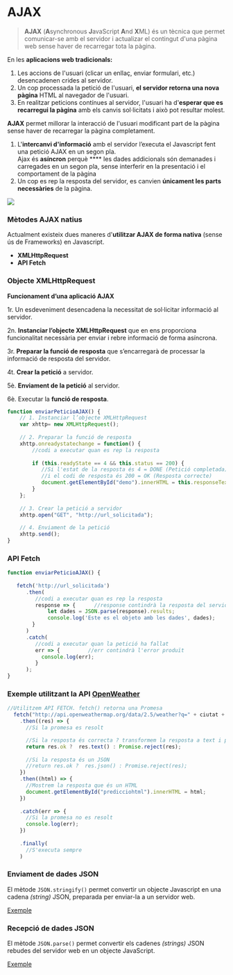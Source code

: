 # AJAX

> **AJAX** (**A**synchronous **J**avaScript **A**nd **X**ML) és un tècnica que permet comunicar-se amb el servidor i actualizar el contingut d'una pàgina web sense haver de recarregar tota la pàgina.

En les **aplicacions web tradicionals:**

1. Les accions de l'usuari (clicar un enllaç, enviar formulari, etc.) desencadenen crides al servidor.&#x20;
2. Un cop processada la petició de l'usuari, **el servidor retorna una nova pàgina** HTML al navegador de l'usuari.
3. En realitzar peticions contínues al servidor, l'usuari ha d'**esperar que es recarregui la pàgina** amb els canvis sol·licitats i això pot resultar molest.

**AJAX** permet millorar la interacció de l'usuari modificant part de la pàgina sense haver de recarregar la pàgina completament.

1. L'**intercanvi d'informació** amb el servidor l’executa el Javascript fent una petició AJAX en un segon pla.\
   Ajax és **asíncron** perquè **** les dades addicionals són demanades i carregades en un segon pla, sense interferir en la presentació i el comportament de la pàgina
2. Un cop es rep la resposta del servidor, es canvien **únicament les parts necessàries** de la pàgina.

![](../.gitbook/assets/ajax\_logo.jpg)

### **Mètodes AJAX natius**

Actualment existeix dues maneres d'**utilitzar AJAX de forma nativa** (sense ús de Frameworks) en Javascript.

* **XMLHttpRequest**
* **API Fetch**

### Objecte **XMLHttpRequest**

**Funcionament d’una aplicació AJAX**

1r. Un esdeveniment desencadena la necessitat de sol·licitar informació al servidor.

2n. **Instanciar l’objecte XMLHttpRequest** que en ens proporciona funcionalitat necessària per enviar i rebre informació de forma asíncrona.

3r. **Preparar la funció de resposta** que s’encarregarà de processar la informació de resposta del servidor.

4t. **Crear la petició** a servidor.

5è. **Enviament de la petició** al servidor.

6è. Executar la **funció de resposta**.

```javascript
function enviarPeticioAJAX() {
    // 1. Instanciar l’objecte XMLHttpRequest
    var xhttp= new XMLHttpRequest();
    
    // 2. Preparar la funció de resposta
    xhttp.onreadystatechange = function() {
      	//codi a executar quan es rep la resposta        
      
        if (this.readyState == 4 && this.status == 200) {
           //Si l'estat de la resposta és 4 = DONE (Petició completada)
           //i el codi de resposta és 200 = OK (Resposta correcte)
           document.getElementById("demo").innerHTML = this.responseText;
        }
    };
    
    // 3. Crear la petició a servidor
    xhttp.open("GET", "http://url_solicitada");
    
    // 4. Enviament de la petició
    xhttp.send();
}
```

### API Fetch

```javascript
function enviarPeticioAJAX() {
    
   fetch('http://url_solicitada')
      .then(
         //codi a executar quan es rep la resposta
         response => {      //response contindrà la resposta del servidor
             let dades = JSON.parse(response).results;
             console.log('Este es el objeto amb les dades', dades);
        }
      )
      .catch(
         //codi a executar quan la petició ha fallat
         err => {         //err contindrà l'error produït
           console.log(err);
         }
      );
}
```

### Exemple utilitzant la API [OpenWeather](https://openweathermap.org/) <a href="#enviament-de-dades" id="enviament-de-dades"></a>

```javascript
//Utilitzem API FETCH. fetch() retorna una Promesa
  fetch("http://api.openweathermap.org/data/2.5/weather?q=" + ciutat + "&units=metric&lang=ca&mode=html&APPID=" + api_key)
    .then((res) => {
      //Si la promesa es resolt

      //Si la resposta és correcta ? transformem la resposta a text i passem al següent then : Sinó executem el catch
      return res.ok ?  res.text() : Promise.reject(res);
      
      //Si la resposta és un JSON
      //return res.ok ?  res.json() : Promise.reject(res);
    })
    .then((html) => {
      //Mostrem la resposta que és un HTML
      document.getElementById("predicciohtml").innerHTML = html;
    })
    
    .catch(err => {
      //Si la promesa no es resolt
      console.log(err);
    })
    
    .finally(
      //S'executa sempre
    )
```

### Enviament de dades JSON <a href="#enviament-de-dades" id="enviament-de-dades"></a>

El mètode `JSON.stringify()` permet convertir un objecte Javascript en una cadena _(string)_ JSON, preparada per enviar-la a un servidor web.

[Exemple](https://www.w3schools.com/js/tryit.asp?filename=tryjson\_send)

### Recepció de dades JSON <a href="#recepcio-de-dades" id="recepcio-de-dades"></a>

El mètode `JSON.parse()` permet convertir els cadenes _(strings)_ JSON rebudes del servidor web en un objecte JavaScript.

[Exemple](https://www.w3schools.com/js/tryit.asp?filename=tryjson\_receive)
